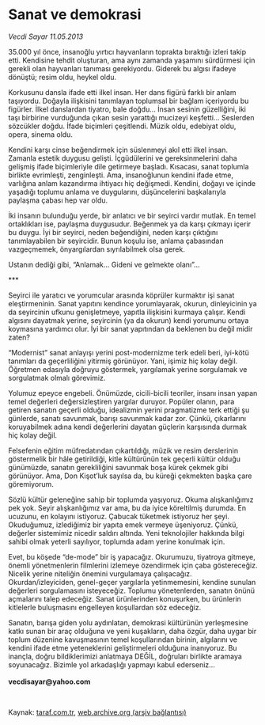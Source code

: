 # Sanat ve demokrasi

*Vecdi Sayar 11.05.2013*

<div class="yazi"><p>35.000 yıl önce, insanoğlu yırtıcı hayvanların toprakta bıraktığı izleri takip etti. Kendisine tehdit oluşturan, ama aynı zamanda yaşamını sürdürmesi için gerekli olan hayvanları tanıması gerekiyordu. Giderek bu algısı ifadeye dönüştü; resim oldu, heykel oldu. </p>
<p>Korkusunu dansla ifade etti ilkel insan. Her dans figürü farklı bir anlam taşıyordu. Doğayla ilişkisini tanımlayan toplumsal bir bağlam içeriyordu bu figürler. İlkel danslardan tiyatro, bale doğdu... İnsan sesinin güzelliğini, iki taşı birbirine vurduğunda çıkan sesin yarattığı mucizeyi keşfetti... Seslerden sözcükler doğdu. İfade biçimleri çeşitlendi. Müzik oldu, edebiyat oldu, opera, sinema oldu.</p>
<p>Kendini karşı cinse beğendirmek için süslenmeyi akıl etti ilkel insan. Zamanla estetik duygusu gelişti. İçgüdülerini ve gereksinmelerini daha gelişmiş ifade biçimleriyle dile getirmeye başladı. Kısacası, sanat toplumla birlikte evrimleşti, zenginleşti. Ama, insanoğlunun kendini ifade etme, varlığına anlam kazandırma ihtiyacı hiç değişmedi. Kendini, doğayı ve içinde yaşadığı toplumu anlama ve duygularını, düşüncelerini başkalarıyla paylaşma çabası hep var oldu. </p>
<p>İki insanın bulunduğu yerde, bir anlatıcı ve bir seyirci vardır mutlak. En temel ortaklıkları ise, paylaşma duygusudur. Beğenmek ya da karşı çıkmayı içerir bu duygu. İyi bir seyirci, neden beğendiğini, neden karşı çıktığını tanımlayabilen bir seyircidir. Bunun koşulu ise, anlama çabasından vazgeçmemek, önyargılardan sıyrılabilmek olsa gerek. </p>
<p>Ustanın dediği gibi, “Anlamak... Gideni ve gelmekte olanı”...</p>
<p>***</p>
<p>Seyirci ile yaratıcı ve yorumcular arasında köprüler kurmaktır işi sanat eleştirmeninin. Sanat yapıtını kendince yorumlayarak, okurun, dinleyicinin ya da seyircinin ufkunu genişletmeye, yapıtla ilişkisini kurmaya çalışır. Kendi algısını dayatmak yerine, seyircinin (ya da okurun) kendi yorumunu ortaya koymasına yardımcı olur. İyi bir sanat yapıtından da beklenen bu değil midir zaten?</p>
<p>“Modernist” sanat anlayışı yerini post-modernizme terk edeli beri, iyi-kötü tanımları da geçerliliğini yitirmiş görünüyor. Yani, işimiz hiç kolay değil. Öğretmen edasıyla doğruyu göstermek, yargılamak yerine sorgulamak ve sorgulatmak olmalı görevimiz.</p>
<p>Yolumuz epeyce engebeli. Önümüzde, cicili-bicili teoriler, insanı insan yapan temel değerleri değersizleştiren yargılar duruyor. Popüler olanın, para getiren sanatın geçerli olduğu, idealizmin yerini pragmatizme terk ettiği şu günlerde, sanatı savunmak, barışı savunmak kadar zor. Çünkü, çıkarlarını koruyabilmek adına kendi değerlerini dayatan güçlerin karşısında durmak hiç kolay değil. </p>
<p>Felsefenin eğitim müfredatından çıkartıldığı, müzik ve resim derslerinin göstermelik bir hâle getirildiği, kitle kültürünün tek geçerli kültür olduğu günümüzde, sanatın gerekliliğini savunmak boşa kürek çekmek gibi görünüyor. Ama, Don Kişot’luk sayılsa da, bu küreği çekmekten başka çare göremiyorum. </p>
<p>Sözlü kültür geleneğine sahip bir toplumda yaşıyoruz. Okuma alışkanlığımız pek yok. Seyir alışkanlığımız var ama, bu da iyice köreltilmiş durumda. En ucuzunu, en kolayını istiyoruz. Çabucak tüketmek istiyoruz her şeyi. Okuduğumuz, izlediğimiz bir yapıta emek vermeye üşeniyoruz. Çünkü, değerler sistemimiz nicedir saldırı altında. Yeni teknolojiler hakkında bilgi sahibi olmak yeterli sayılıyor, toplumda adam yerine konulmak için.</p>
<p>Evet, bu köşede “de-mode” bir iş yapacağız. Okurumuzu, tiyatroya gitmeye, önemli yönetmenlerin filmlerini izlemeye özendirmek için çaba göstereceğiz. Nicelik yerine niteliğin önemini vurgulamaya çalışacağız. Okurdan/izleyiciden, genel-geçer yargılarla yetinmemesini, kendine sunulan değerleri sorgulamasını isteyeceğiz. Toplumu yönetenlerden, sanatın önünü açmalarını talep edeceğiz. Sanat ürünlerinden konuşurken, bu ürünlerin kitlelerle buluşmasını engelleyen koşullardan söz edeceğiz.</p>
<p>Sanatın, barışa giden yolu aydınlatan, demokrasi kültürünün yerleşmesine katkı sunan bir araç olduğuna ve yeni kuşakların, daha özgür, daha uygar bir toplum düzenine kavuşmasının temel koşullarından birinin, algılarını ve kendini ifade etme yeteneklerini geliştirmeleri olduğuna inanıyoruz. Bu inançla, doğru bildiklerimizi anlatmaya DEĞİL, doğruları birlikte aramaya soyunacağız. Bizimle yol arkadaşlığı yapmayı kabul ederseniz...<br/><br/><b>vecdisayar@yahoo.com</b></p>
<p> </p>
</div>

Kaynak: [taraf.com.tr](http://www.taraf.com.tr:80/vecdi-sayar/makale-sanat-ve-demokrasi.htm), [web.archive.org (arşiv bağlantısı)](http://web.archive.org/web/20131213010954/http://www.taraf.com.tr:80/vecdi-sayar/makale-sanat-ve-demokrasi.htm)
